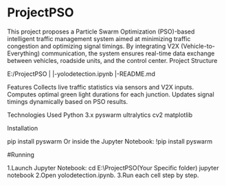 # ProjectPSO
This project proposes a Particle Swarm Optimization (PSO)-based intelligent traffic management system aimed at minimizing traffic congestion and optimizing signal timings.
By integrating V2X (Vehicle-to-Everything) communication, the system ensures real-time data exchange between vehicles, roadside units, and the control center.
Project Structure

E:/ProjectPSO
  |
  |-yolodetection.ipynb
  |-README.md

Features
  Collects live traffic statistics via sensors and V2X inputs.
  Computes optimal green light durations for each junction.
  Updates signal timings dynamically based on PSO results.

Technologies Used
  Python 3.x
  pyswarm
  ultralytics
  cv2
  matplotlib

Installation

pip install pyswarm
Or inside the Jupyter Notebook:
!pip install pyswarm

#Running

1.Launch Jupyter Notebook:
  cd E:\ProjectPSO(Your Specific folder)
  jupyter notebook
2.Open yolodetection.ipynb.
3.Run each cell step by step.
